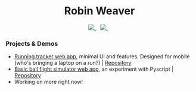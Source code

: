 <h1 align='center'>
  Robin Weaver
</h1>


<p align='center'>
  
  <a href="mailto:robinweaver2001@gmail.com">
    <img src="https://img.shields.io/badge/Gmail-D14836?style=for-the-badge&logo=gmail&logoColor=white" />
  </a>&nbsp;&nbsp;
  <a href="https://www.linkedin.com/in/robin-weaver/">
    <img src="https://img.shields.io/badge/linkedin-%230077B5.svg?&style=for-the-badge&logo=linkedin&logoColor=white" />
  </a>&nbsp;&nbsp;
  
</p>

 ### Projects & Demos
  - [Running tracker web app](https://robin-weaver.github.io/runtracker/), minimal UI and features. Designed for mobile (who's bringing a laptop on a run?) | [Repository](https://github.com/robin-weaver/runtracker)
  - [Basic ball flight simulator web app](https://pyscript-demo.vercel.app/), an experiment with Pyscript | [Repository](https://github.com/robin-weaver/pyscript-demo)
  - Working on more right now!
